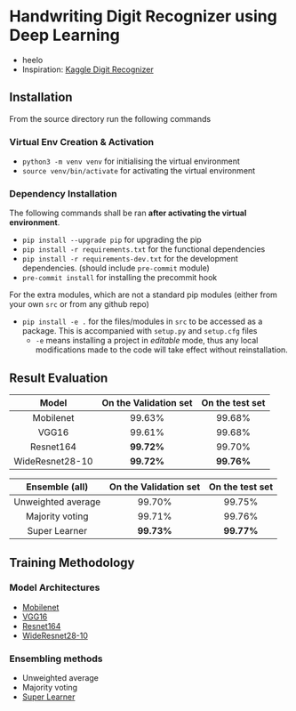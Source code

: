# Handwriting Digit Recognizer using Deep Learning
- heelo
- Inspiration: [Kaggle Digit Recognizer](https://www.kaggle.com/competitions/digit-recognizer/)

## Installation

From the source directory run the following commands

### Virtual Env Creation & Activation

- `python3 -m venv venv` for initialising the virtual environment
- `source venv/bin/activate` for activating the virtual environment

### Dependency Installation

The following commands shall be ran **after activating the virtual environment**.

- `pip install --upgrade pip` for upgrading the pip
- `pip install -r requirements.txt` for the functional dependencies
- `pip install -r requirements-dev.txt` for the development dependencies. (should include `pre-commit` module)
- `pre-commit install` for installing the precommit hook

For the extra modules, which are not a standard pip modules (either from your own `src` or from any github repo)

- `pip install -e .` for the files/modules in `src` to be accessed as a package. This is accompanied with `setup.py` and `setup.cfg` files
  - `-e` means installing a project in _editable_ mode, thus any local modifications made to the code will take effect without reinstallation.

## Result Evaluation

|    **Model**    | **On the Validation set** | **On the test set** |
| :-------------: | :-----------------------: | :-----------------: |
|    Mobilenet    |          99.63%           |       99.68%        |
|      VGG16      |          99.61%           |       99.68%        |
|    Resnet164    |        **99.72%**         |       99.70%        |
| WideResnet28-10 |        **99.72%**         |     **99.76%**      |

| **Ensemble (all)** | **On the Validation set** | **On the test set** |
| :----------------: | :-----------------------: | :-----------------: |
| Unweighted average |          99.70%           |       99.75%        |
|  Majority voting   |          99.71%           |       99.76%        |
|   Super Learner    |        **99.73%**         |     **99.77%**      |

## Training Methodology

### Model Architectures

- [Mobilenet](https://arxiv.org/abs/1704.04861)
- [VGG16](https://arxiv.org/abs/1409.1556)
- [Resnet164](https://arxiv.org/abs/1603.05027)
- [WideResnet28-10](https://arxiv.org/abs/1603.05027)

### Ensembling methods

- Unweighted average
- Majority voting
- [Super Learner](https://arxiv.org/abs/1704.01664)

